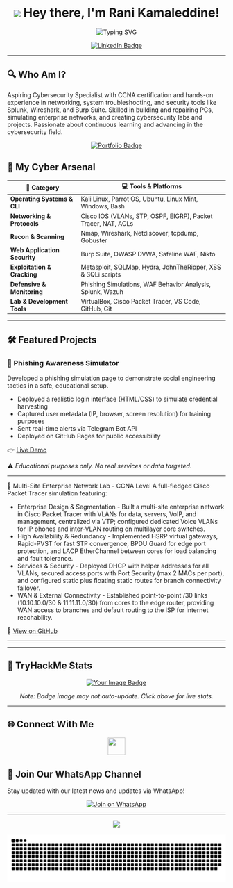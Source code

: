 <h1 align="center">
  <img src="https://media.giphy.com/media/hvRJCLFzcasrR4ia7z/giphy.gif" width="35" /> Hey there, I'm Rani Kamaleddine!
</h1>

<p align="center">
  <img src="https://readme-typing-svg.demolab.com?font=Fira+Code&pause=1200&center=true&width=440&lines=Penetration+Tester;Cybersecurity+Enthusiast;Aspiring+Red+Teamer" alt="Typing SVG" />
</p>

<p align="center">
  <a href="https://linkedin.com/in/rani-kamaleddine" target="_blank">
    <img alt="LinkedIn Badge" src="https://img.shields.io/badge/-LinkedIn-0A66C2?style=for-the-badge&logo=linkedin&logoColor=white">
  </a>
</p>

---
 
## 🔍 Who Am I?

Aspiring Cybersecurity Specialist with CCNA certification and hands-on experience in networking, system troubleshooting, and security tools like Splunk, Wireshark, and Burp Suite. Skilled in building and repairing PCs, simulating enterprise networks, and creating cybersecurity labs and projects. Passionate about continuous learning and advancing in the cybersecurity field.


<p align="center">
  <a href="http://0xpynge.github.io/Portfolio" target="_blank">
     <img src="https://img.shields.io/badge/Portfolio-Rani Kamaleddine-000?style=for-the-badge&logo=github&logoColor=white" alt="Portfolio Badge">
  </a>
</p>

## 🧰 My Cyber Arsenal

| 🔧 Category | 💻 Tools & Platforms |
|------------|----------------------|
| **Operating Systems & CLI** | Kali Linux, Parrot OS, Ubuntu, Linux Mint, Windows, Bash |
| **Networking & Protocols** | Cisco IOS (VLANs, STP, OSPF, EIGRP), Packet Tracer, NAT, ACLs |
| **Recon & Scanning** | Nmap, Wireshark, Netdiscover, tcpdump, Gobuster |
| **Web Application Security** | Burp Suite, OWASP DVWA, Safeline WAF, Nikto |
| **Exploitation & Cracking** | Metasploit, SQLMap, Hydra, JohnTheRipper, XSS & SQLi scripts |
| **Defensive & Monitoring** | Phishing Simulations, WAF Behavior Analysis, Splunk, Wazuh |
| **Lab & Development Tools** | VirtualBox, Cisco Packet Tracer, VS Code, GitHub, Git |

---

## 🛠️ Featured Projects

### 🎯 Phishing Awareness Simulator  
Developed a phishing simulation page to demonstrate social engineering tactics in a safe, educational setup.

-  Deployed a realistic login interface (HTML/CSS) to simulate credential harvesting  
-  Captured user metadata (IP, browser, screen resolution) for training purposes  
-  Sent real-time alerts via Telegram Bot API  
-  Deployed on GitHub Pages for public accessibility  

👉 [Live Demo](https://0xpynge.github.io/phishing-awareness-simulator/phishing-simulator/r4n1.html)  

⚠️ *Educational purposes only. No real services or data targeted.*

---

🧩 Multi-Site Enterprise Network Lab - CCNA Level
A full-fledged Cisco Packet Tracer simulation featuring:
- Enterprise Design & Segmentation - Built a multi-site enterprise network in Cisco Packet Tracer with VLANs for data, servers, VoIP, and management, centralized via VTP; configured dedicated Voice VLANs for IP phones and inter-VLAN routing on multilayer core switches.
- High Availability & Redundancy - Implemented HSRP virtual gateways, Rapid-PVST for fast STP convergence, BPDU Guard for edge port protection, and LACP EtherChannel between cores for load balancing and fault tolerance.
- Services & Security - Deployed DHCP with helper addresses for all VLANs, secured access ports with Port Security (max 2 MACs per port), and configured static plus floating static routes for branch connectivity failover.
- WAN & External Connectivity - Established point-to-point /30 links (10.10.10.0/30 & 11.11.11.0/30) from cores to the edge router, providing WAN access to branches and default routing to the ISP for internet reachability.

🔗 [View on GitHub](https://github.com/0xpynge/ccna-enterprise-lab)

---




---

## 🧠 TryHackMe Stats

<p align="center">
  <a href="https://tryhackme.com/p/0xpynge" target="_blank">
  <img src="https://tryhackme-badges.s3.amazonaws.com/0xpynge.png" alt="Your Image Badge" />
  </a>
</p>

<p align="center">
  

</p>

<p align="center"><i>Note: Badge image may not auto-update. Click above for live stats.</i></p>

---

## 🌐 Connect With Me

<p align="center">
  <a href="https://linkedin.com/in/rani-kamaleddine" target="_blank">
    <img src="https://cdn-icons-png.flaticon.com/512/174/174857.png" width="40" height="40" />
  </a>
</p>

## 📢 Join Our WhatsApp Channel

Stay updated with our latest news and updates via WhatsApp!

<div align="center">
  <a href="https://whatsapp.com/channel/1234567890abcdef">
    <img src="https://img.shields.io/badge/Join-WhatsApp-25D366?style=for-the-badge&logo=whatsapp" alt="Join on WhatsApp">
  </a>
</div>

---
 <p align="center">
      <img src="https://komarev.com/ghpvc/?username=0xpynge&style=flat&color=4010B0" height="25"/>
  </p>
  <p align="left">
    <img src="https://raw.githubusercontent.com/platane/snk/output/github-contribution-grid-snake-dark.svg"> <!-- Snake -->
  </p>

